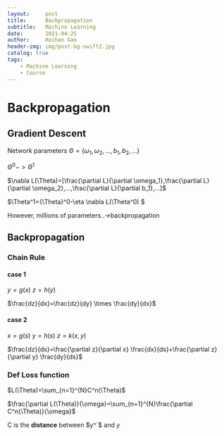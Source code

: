 ```yaml
---
layout:     post
title:      Backpropagation
subtitle:   Machine Learning
date:       2021-04-25
author:     Haihan Gao
header-img: img/post-bg-swift2.jpg
catalog: true
tags:
    - Machine Learning
    - Course
---
```

# Backpropagation

## Gradient Descent

Network parameters $\Theta=\{\omega_1,\omega_2,...,b_1,b_2,...\}$

$\Theta^0->\Theta^1$

$\nabla L(\Theta)=[\frac{\partial L}{\partial \omega_1},\frac{\partial L}{\partial \omega_2},...,\frac{\partial L}{\partial b_1},...]$

$\Theta^1={\Theta}^0-\eta \nabla L(\Theta^0) $

However, millions of parameters..->backpropagation

## Backpropagation

### Chain Rule

#### case 1

$y=g(x)$ $z=h(y)$

$\frac{dz}{dx}=\frac{dz}{dy} \times \frac{dy}{dx}$

#### case 2

$x=g(s)$ $y=h(s)$ $z=k(x,y)$

$\frac{dz}{ds}=\frac{\partial z}{\partial x} \frac{dx}{ds}+\frac{\partial z}{\partial y} \frac{dy}{ds}$

### Def Loss function

$L(\Theta)=\sum_{n=1}^{N}C^n(\Theta)$

$\frac{\partial L(\Theta)}{\omega}=\sum_{n=1}^{N}\frac{\partial C^n(\Theta)}{\omega}$

C is the **distance** between $y^`$ and $y$

